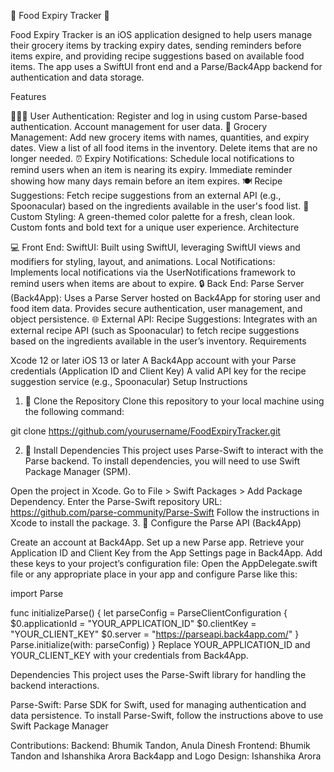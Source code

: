 🍎 Food Expiry Tracker 🥕

Food Expiry Tracker is an iOS application designed to help users manage their grocery items by tracking expiry dates, sending reminders before items expire, and providing recipe suggestions based on available food items. The app uses a SwiftUI front end and a Parse/Back4App backend for authentication and data storage.

Features

🧑‍🤝‍🧑 User Authentication:
Register and log in using custom Parse-based authentication.
Account management for user data.
🛒 Grocery Management:
Add new grocery items with names, quantities, and expiry dates.
View a list of all food items in the inventory.
Delete items that are no longer needed.
⏰ Expiry Notifications:
Schedule local notifications to remind users when an item is nearing its expiry.
Immediate reminder showing how many days remain before an item expires.
🍽 Recipe Suggestions:
Fetch recipe suggestions from an external API (e.g., Spoonacular) based on the ingredients available in the user's food list.
🎨 Custom Styling:
A green-themed color palette for a fresh, clean look.
Custom fonts and bold text for a unique user experience.
Architecture

💻 Front End:
SwiftUI: Built using SwiftUI, leveraging SwiftUI views and modifiers for styling, layout, and animations.
Local Notifications: Implements local notifications via the UserNotifications framework to remind users when items are about to expire.
🔒 Back End:
Parse Server (Back4App): Uses a Parse Server hosted on Back4App for storing user and food item data. Provides secure authentication, user management, and object persistence.
🌐 External API:
Recipe Suggestions: Integrates with an external recipe API (such as Spoonacular) to fetch recipe suggestions based on the ingredients available in the user’s inventory.
Requirements

Xcode 12 or later
iOS 13 or later
A Back4App account with your Parse credentials (Application ID and Client Key)
A valid API key for the recipe suggestion service (e.g., Spoonacular)
Setup Instructions

1. 📂 Clone the Repository
Clone this repository to your local machine using the following command:

git clone https://github.com/yourusername/FoodExpiryTracker.git

2. 🔌 Install Dependencies
This project uses Parse-Swift to interact with the Parse backend. To install dependencies, you will need to use Swift Package Manager (SPM).

Open the project in Xcode.
Go to File > Swift Packages > Add Package Dependency.
Enter the Parse-Swift repository URL:
https://github.com/parse-community/Parse-Swift
Follow the instructions in Xcode to install the package.
3. 🔑 Configure the Parse API (Back4App)

Create an account at Back4App.
Set up a new Parse app.
Retrieve your Application ID and Client Key from the App Settings page in Back4App.
Add these keys to your project’s configuration file:
Open the AppDelegate.swift file or any appropriate place in your app and configure Parse like this:

import Parse

func initializeParse() {
    let parseConfig = ParseClientConfiguration {
        $0.applicationId = "YOUR_APPLICATION_ID"
        $0.clientKey = "YOUR_CLIENT_KEY"
        $0.server = "https://parseapi.back4app.com/"
    }
    Parse.initialize(with: parseConfig)
}
Replace YOUR_APPLICATION_ID and YOUR_CLIENT_KEY with your credentials from Back4App.

Dependencies
This project uses the Parse-Swift library for handling the backend interactions.

Parse-Swift: Parse SDK for Swift, used for managing authentication and data persistence.
To install Parse-Swift, follow the instructions above to use Swift Package Manager

Contributions:
Backend: Bhumik Tandon, Anula Dinesh
Frontend: Bhumik Tandon and Ishanshika Arora
Back4app and Logo Design: Ishanshika Arora

   
   
